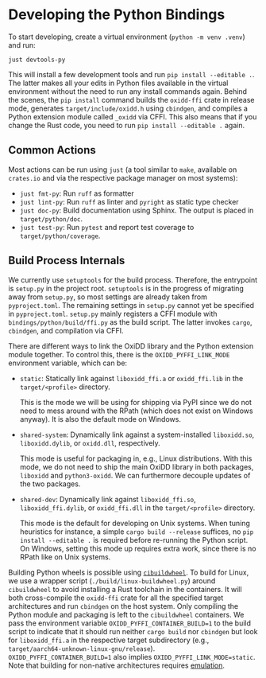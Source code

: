 # Developing the Python Bindings

To start developing, create a virtual environment (`python -m venv .venv`) and run:

    just devtools-py

This will install a few development tools and run `pip install --editable .`. The latter makes all your edits in Python files available in the virtual environment without the need to run any install commands again. Behind the scenes, the `pip install` command builds the `oxidd-ffi` crate in release mode, generates `target/include/oxidd.h` using `cbindgen`, and compiles a Python extension module called `_oxidd` via CFFI. This also means that if you change the Rust code, you need to run `pip install --editable .` again.


## Common Actions

Most actions can be run using `just` (a tool similar to `make`, available on `crates.io` and via the respective package manager on most systems):

- `just fmt-py`: Run `ruff` as formatter
- `just lint-py`: Run `ruff` as linter and `pyright` as static type checker
- `just doc-py`: Build documentation using Sphinx. The output is placed in `target/python/doc`.
- `just test-py`: Run `pytest` and report test coverage to `target/python/coverage`.


## Build Process Internals

We currently use `setuptools` for the build process. Therefore, the entrypoint is `setup.py` in the project root. `setuptools` is in the progress of migrating away from `setup.py`, so most settings are already taken from `pyproject.toml`. The remaining settings in `setup.py` cannot yet be specified in `pyproject.toml`. `setup.py` mainly registers a CFFI module with `bindings/python/build/ffi.py` as the build script. The latter invokes `cargo`, `cbindgen`, and compilation via CFFI.

There are different ways to link the OxiDD library and the Python extension module together. To control this, there is the `OXIDD_PYFFI_LINK_MODE` environment variable, which can be:
- `static`: Statically link against `liboxidd_ffi.a` or `oxidd_ffi.lib` in the `target/<profile>` directory.

    This is the mode we will be using for shipping via PyPI since we do not need to mess around with the RPath (which does not exist on Windows anyway). It is also the default mode on Windows.
- `shared-system`: Dynamically link against a system-installed `liboxidd.so`, `liboxidd.dylib`, or `oxidd.dll`, respectively.

    This mode is useful for packaging in, e.g., Linux distributions. With this mode, we do not need to ship the main OxiDD library in both packages, `liboxidd` and `python3-oxidd`. We can furthermore decouple updates of the two packages.
- `shared-dev`: Dynamically link against `liboxidd_ffi.so`, `liboxidd_ffi.dylib`, or `oxidd_ffi.dll` in the `target/<profile>` directory.

    This mode is the default for developing on Unix systems. When tuning heuristics for instance, a simple `cargo build --release` suffices, no `pip install --editable .` is required before re-running the Python script. On Windows, setting this mode up requires extra work, since there is no RPath like on Unix systems.

Building Python wheels is possible using [`cibuildwheel`](https://cibuildwheel.pypa.io/en/stable/). To build for Linux, we use a wrapper script (`./build/linux-buildwheel.py`) around `cibuildwheel` to avoid installing a Rust toolchain in the containers. It will both cross-compile the `oxidd-ffi` crate for all the specified target architectures and run `cbindgen` on the host system. Only compiling the Python module and packaging is left to the `cibuildwheel` containers. We pass the environment variable `OXIDD_PYFFI_CONTAINER_BUILD=1` to the build script to indicate that it should run neither `cargo build` nor `cbindgen` but look for `liboxidd_ffi.a` in the respective target subdirectory (e.g., `target/aarch64-unknown-linux-gnu/release`). `OXIDD_PYFFI_CONTAINER_BUILD=1` also implies `OXIDD_PYFFI_LINK_MODE=static`. Note that building for non-native architectures requires [emulation](https://cibuildwheel.pypa.io/en/stable/faq/#emulation).
